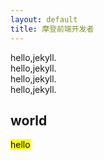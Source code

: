 ```yaml
---
layout: default
title: 摩登前端开发者
---
```

<div class="mdui-container">
  <div class="mdui-row">
    <div class="mdui-col-3s">hello,jekyll.</div>
    <div class="mdui-col-3s">hello,jekyll.</div>
    <div class="mdui-col-3s">hello,jekyll.</div>
    <div class="mdui-col-3s">hello,jekyll.</div>
  </div>
  <h2>world</h2>
  <mark>hello</mark>
</div>
